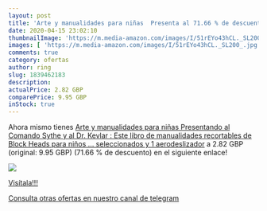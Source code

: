 ```yaml
---
layout: post
title: 'Arte y manualidades para niñas  Presenta al 71.66 % de descuento'
date: 2020-04-15 23:02:10
thumbnailImage: 'https://m.media-amazon.com/images/I/51rEYo43hCL._SL200_.jpg'
images: [ 'https://m.media-amazon.com/images/I/51rEYo43hCL._SL200_.jpg' ]
comments: true
category: ofertas
author: ring
slug: 1839462183
description:
actualPrice: 2.82 GBP
comparePrice: 9.95 GBP
inStock: true
---
```


Ahora mismo tienes [Arte y manualidades para niñas  Presentando al Comando Sythe y al Dr. Kevlar : Este libro de manualidades recortables de Block Heads para niños ... seleccionados y 1 aerodeslizador](https://www.amazon.co.uk/dp/1839462183/?tag=redken01-21) a 2.82 GBP (original: 9.95 GBP) (71.66 %  de descuento) en el siguiente enlace!

[![](https://m.media-amazon.com/images/I/51rEYo43hCL._SL200_.jpg)](https://www.amazon.co.uk/dp/1839462183/?tag=redken01-21)

[Visítala!!!](https://www.amazon.co.uk/dp/1839462183/?tag=redken01-21)

[Consulta otras ofertas en nuestro canal de telegram](https://t.me/s/ofertas25)
